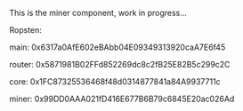 This is the miner component, work in progress...

Ropsten:

main: 0x6317a0AfE602eBAbb04E09349313920caA7E6f45

router: 0x5871981B02FFd852269dc8c2fB25E82B5c299c2C

core: 0x1FC87325536468f48d0314877841a84A9937711c


miner: 0x99DD0AAA021fD416E677B6B79c6845E20ac026Ad
